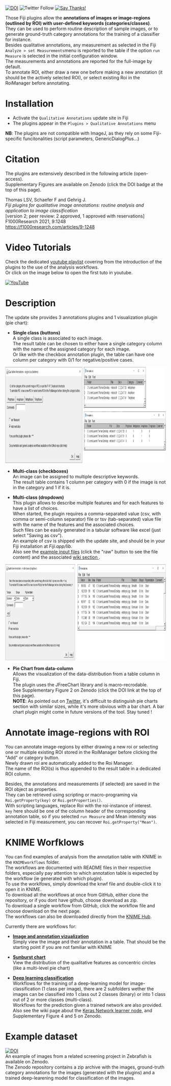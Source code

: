 [![DOI](https://zenodo.org/badge/DOI/10.5281/zenodo.4063891.svg)](https://doi.org/10.5281/zenodo.4063891)
![Twitter Follow](https://img.shields.io/twitter/follow/LauLauThom?style=social)
[![Say Thanks!](https://img.shields.io/badge/Say%20Thanks-!-1EAEDB.svg)](https://saythanks.io/to/laurent132.thomas@laposte.net)

Those Fiji plugins allow the __annotations of images or image-regions (outlined by ROI) with user-defined keywords (categories/classes)__.  
They can be used to perform routine description of sample images, or to generate ground-truth category annotations for the training of a classifier for instance.  
Besides qualitative annotations, any measurement as selected in the Fiji `Analyze > set Measurements`menu is reported to the table if the option `run Measure` is selected in the initial configuration window.  
The measurements and annotations are reported for the full-image by default.  
To annotate ROI, either draw a new one before making a new annotation (it should be the actively selected ROI), or select existing Roi in the RoiManager before annotating. 

# Installation
- Activate the `Qualitative Annotations` update site in Fiji
- The plugins appear in the `Plugins > Qualitative Annotations` menu

__NB__: The plugins are not compatible with ImageJ, as they rely on some Fiji-specific funcitonalities (script parameters, GenericDialogPlus...)

# Citation
The plugins are extensively described in the following article (open-access).  
Supplementary Figures are available on Zenodo (click the DOI badge at the top of this page).  

Thomas LSV, Schaefer F and Gehrig J.   
_Fiji plugins for qualitative image annotations: routine analysis and application to image classification_   
[version 2; peer review: 2 approved, 1 approved with reservations]  
F1000Research 2021, 9:1248   
https://f1000research.com/articles/9-1248  

# Video Tutorials
Check the dedicated [youtube playlist](https://www.youtube.com/playlist?list=PLbBgXlYof3_YVqR80jhFPCkc0M3GQMAq4) covering from the introduction of the plugins to the use of the analysis workflows.  
Or click on the image below to open the first tuto in youtube.  

[![YouTube](https://img.youtube.com/vi/TUzjM7n4fb8/0.jpg)](https://www.youtube.com/watch?v=TUzjM7n4fb8)


# Description
The update site provides 3 annotations plugins and 1 visualization plugin (pie chart): 

- __Single class (buttons)__  
A single class is associated to each image.  
The result table can be chosen to either have a single category column with the name of the assigned category for each image.  
Or like with the checkbox annotation plugin, the table can have one column per category with 0/1 for negative/positive cases.
<img src="https://github.com/LauLauThom/Fiji-QualiAnnotations/blob/master/images/Button-Plugin.png" alt="Plugin-Button" width="1250" height="300">     

- __Multi-class (checkboxes)__  
An image can be assigned to multiple descriptive keywords.    
The result table contains 1 column per category with 0 if the image is not in the category and 1 if it is.

- __Multi-class (dropdown)__  
This plugin allows to describe multiple features and for each features to have a list of choices.  
When started, the plugin requires a comma-separated value (csv, with comma or semi-column separator) file or tsv (tab-separated) value file with the name of the features and the associated choices.  
Such files can be easily generated in a tabular software like excel (just select "Saving as csv").  
An example of csv is shipped with the update site, and should be in your Fiji installation at *Fiji.app/lib*.  
Also see the [example input files](https://github.com/LauLauThom/Fiji-QualiAnnotations/tree/master/Fiji.app/lib) (click the "raw" button to see the file content) and the associated [wiki section ](https://github.com/LauLauThom/Fiji-QualiAnnotations/wiki/Input-for-the-dropdown-plugin).  
<img src="https://github.com/LauLauThom/Fiji-QualiAnnotations/blob/master/images/Dropdown-plugin.png" alt="Plugin-dropdown" width="1000" height="300">     

- __Pie Chart from data-column__  
Allows the visualization of the data-distribution from a table column in Fiji.  
The plugin uses the JFreeChart library and is macro-recrodable.  
See Supplementary Figure 2 on Zenodo (click the DOI link at the top of this page).   
__NOTE__: As pointed out on [Twitter](https://twitter.com/MarionLouveaux/status/1362145060922482689), it's difficult to distinguish pie charts section with similar sizes, while it's more obvious with a bar chart. A bar chart plugin might come in future versions of the tool. Stay tuned !    

# Annotate image-regions with ROI
You can annotate image-regions by either drawing a new roi or selecting one or multiple existing ROI stored in the RoiManager before clicking the "Add" or category button.  
Newly drawn roi are automatically added to the Roi Manager.  
The name of the ROI(s) is thus appended to the result table in a dedicated ROI column.  

Besides, the annotations and measurements (if selected) are saved in the ROI object as properties.  
They can be retrieved using scripting or macro-programing via `Roi.getProperty(key)` or `Roi.getProperties()`.  
With scripting languages, replace Roi with the roi-instance of interest.  
`key` here should be one of the column header of the corresponding annotation table, so if you selected `run Measure` and Mean intensity was selected in Fiji measurement, you can recover `Roi.getProperty("Mean")`.  


# KNIME Worfklows
You can find examples of analysis from the annotation table with KNIME in the `KNIMEworkflows` folder.  
The workflows are documented with README files in their respective folders, especially pay attention to which annotation table is expected by the workflow (ie generated with which plugin).  
To use the worklfows, simply download the knwf file and double-click it to open it in KNIME.   
To download all the workflows at once from GitHub, either clone the repository, or if you dont have github, choose download as zip.  
To download a single workflow from GitHub, click the workflow file and choose download on the next page.  
The workflows can also be downloaded directly from the [KNIME Hub](https://hub.knime.com/l.thomas/spaces/Exploitation%20of%20qualitative%20image%20annotations/latest/).   

Currently there are workflows for:
- [__Image and annotation vizualization__](https://github.com/LauLauThom/Fiji-QualiAnnotations/tree/master/KNIMEworkflows/ViewImagesAndAnnotations)   
Simply view the image and their annotation in a table. That should be the starting point if you are not familiar with KNIME

- [__Sunburst chart__](https://github.com/LauLauThom/Fiji-QualiAnnotations/tree/master/KNIMEworkflows/SunburstPlot)    
View the distribution of the qualitative features as concentric circles (like a multi-level pie chart)  

-  [__Deep learning classification__](https://github.com/LauLauThom/Fiji-QualiAnnotations/tree/master/KNIMEworkflows/DeepLearning-Classification)    
Workflows for the training of a deep-learning model for image-classification (1 class per image), there are 2 subfolders wether the images can be classified into 1 class out 2 classes (binary) or into 1 class out of 2 or more classes (multi-class).     
Workflows for the prediction given a trained network are also provided.  
Also see the wiki page about the [Keras Network learner node](https://github.com/LauLauThom/Fiji-QualiAnnotations/wiki/Keras-Network-Learner-node), and Supplementary Figure 4 and 5 on Zenodo.   

# Example dataset  
[![DOI](https://zenodo.org/badge/DOI/10.5281/zenodo.3997728.svg)](https://doi.org/10.5281/zenodo.3997728)  
An example of images from a related screening project in Zebrafish is available on Zenodo.  
The Zenodo repository contains a zip archive with the images, ground-truth category annotations for the images (generated with the plugins) and a trained deep-learening model for classification of the images.  
